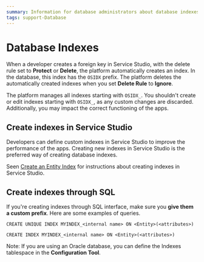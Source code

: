 ```yaml
---
summary: Information for database administrators about database indexes. A preferred way of creating a database index is through Service Studio. You can also create them through SQL, but note that the OSIDX is a reserved prefix for the managed indexes.
tags: support-Database
---
```


# Database Indexes

When a developer creates a foreign key in Service Studio, with the delete rule set to **Protect** or **Delete**, the platform automatically creates an index. In the database, this index has the `OSIDX` prefix. The platform deletes the automatically created indexes when you set **Delete Rule** to **Ignore**.

<div class="warning" markdown="1">

The platform manages all indexes starting with `OSIDX_`. You shouldn't create or edit indexes starting with `OSIDX_`, as any custom changes are discarded. Additionally, you may impact the correct functioning of the apps.

</div>

## Create indexes in Service Studio

Developers can define custom indexes in Service Studio to improve the performance of the apps. Creating new indexes in Service Studio is the preferred way of creating database indexes.

<div class="info" markdown="1">

Seen [Create an Entity Index](<../../../develop/data/modeling/index-create.md>) for instructions about creating indexes in Service Studio.

</div>

## Create indexes through SQL

If you're creating indexes through SQL interface, make sure you **give them a custom prefix**. Here are some examples of queries.

`CREATE UNIQUE INDEX MYINDEX_<internal name> ON <Entity>(<attributes>)`

`CREATE INDEX MYINDEX_<internal name> ON <Entity>(<attributes>)`

Note: If you are using an Oracle database, you can define the Indexes tablespace in the **Configuration Tool**.
